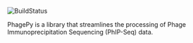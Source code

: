 ![BuildStatus](https://github.com/h-s-miller/phagepy/workflows/test.yml/badge.svg?event=push)

PhagePy is a library that streamlines the processing of Phage Immunoprecipitation Sequencing (PhIP-Seq) data.
